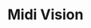 ---
title: Midi Vision
summary: "Visualizing midi files as a chorus of colorful lines using Tone.js and the canvas"
---